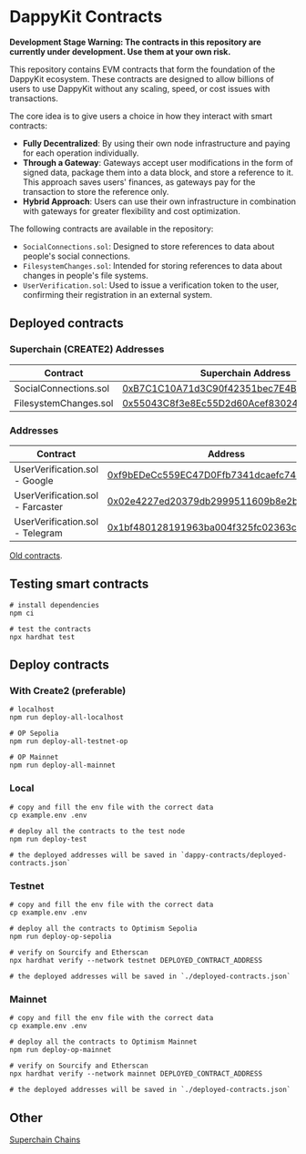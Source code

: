 # DappyKit Contracts

**Development Stage Warning: The contracts in this repository are currently under development. Use them at your own risk.**

This repository contains EVM contracts that form the foundation of the DappyKit ecosystem. These contracts are designed to allow billions of users to use DappyKit without any scaling, speed, or cost issues with transactions.

The core idea is to give users a choice in how they interact with smart contracts:
- **Fully Decentralized**: By using their own node infrastructure and paying for each operation individually.
- **Through a Gateway**: Gateways accept user modifications in the form of signed data, package them into a data block, and store a reference to it. This approach saves users' finances, as gateways pay for the transaction to store the reference only.
- **Hybrid Approach**: Users can use their own infrastructure in combination with gateways for greater flexibility and cost optimization.

The following contracts are available in the repository:
- `SocialConnections.sol`: Designed to store references to data about people's social connections.
- `FilesystemChanges.sol`: Intended for storing references to data about changes in people's file systems.
- `UserVerification.sol`: Used to issue a verification token to the user, confirming their registration in an external system.

## Deployed contracts

### Superchain (CREATE2) Addresses
| Contract                         | Superchain Address                                                                                                     |
|----------------------------------|------------------------------------------------------------------------------------------------------------------------|
| SocialConnections.sol            | [0xB7C1C10A71d3C90f42351bec7E4BCd647C992743](https://blockscan.com/address/0xB7C1C10A71d3C90f42351bec7E4BCd647C992743)                                                                                 |
| FilesystemChanges.sol            | [0x55043C8f3e8Ec55D2d60Acef83024F3b6da5AAf0](https://blockscan.com/address/0x55043C8f3e8Ec55D2d60Acef83024F3b6da5AAf0) |

### Addresses
| Contract                         | Address                      |
|----------------------------------|-----------------------------------------|
| UserVerification.sol - Google    | [0xf9bEDeCc559EC47D0Ffb7341dcaefc74450612A7](https://optimistic.etherscan.io/address/0xf9bEDeCc559EC47D0Ffb7341dcaefc74450612A7)  |
| UserVerification.sol - Farcaster | [0x02e4227ed20379db2999511609b8e2b28f73f0e0](https://optimistic.etherscan.io/address/0x02e4227ed20379db2999511609b8e2b28f73f0e0)  |
| UserVerification.sol - Telegram  | [0x1bf480128191963ba004f325fc02363ca0bb1fff](https://optimistic.etherscan.io/address/0x1bf480128191963ba004f325fc02363ca0bb1fff)  |

[Old contracts](/docs/OLD_CONTRACTS.md).

## Testing smart contracts

```shell
# install dependencies
npm ci

# test the contracts
npx hardhat test
```

## Deploy contracts

### With Create2 (preferable)

```shell
# localhost
npm run deploy-all-localhost

# OP Sepolia
npm run deploy-all-testnet-op

# OP Mainnet
npm run deploy-all-mainnet
```

### Local

```shell
# copy and fill the env file with the correct data
cp example.env .env

# deploy all the contracts to the test node
npm run deploy-test

# the deployed addresses will be saved in `dappy-contracts/deployed-contracts.json`
```

### Testnet

```shell
# copy and fill the env file with the correct data
cp example.env .env

# deploy all the contracts to Optimism Sepolia
npm run deploy-op-sepolia

# verify on Sourcify and Etherscan
npx hardhat verify --network testnet DEPLOYED_CONTRACT_ADDRESS

# the deployed addresses will be saved in `./deployed-contracts.json`
```

### Mainnet

```shell
# copy and fill the env file with the correct data
cp example.env .env

# deploy all the contracts to Optimism Mainnet
npm run deploy-op-mainnet

# verify on Sourcify and Etherscan
npx hardhat verify --network mainnet DEPLOYED_CONTRACT_ADDRESS

# the deployed addresses will be saved in `./deployed-contracts.json`
```

## Other

[Superchain Chains](https://www.superchain.eco/chains)
